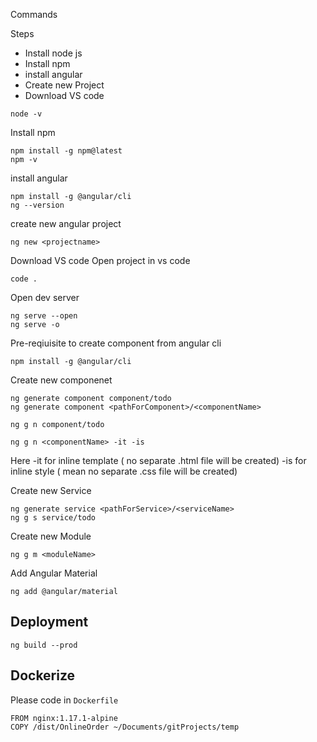 
Commands

Steps 

* Install node js
* Install npm
* install angular
* Create new Project
* Download VS code

```
node -v
```
Install npm

```
npm install -g npm@latest
npm -v
```

install angular
```
npm install -g @angular/cli
ng --version
```

create new angular project
```
ng new <projectname>
```

Download VS code
Open project in vs code 
```
code .
```

Open dev server
```
ng serve --open
ng serve -o
```
Pre-reqiuisite to create component from angular cli

```
npm install -g @angular/cli
```

Create new componenet
```
ng generate component component/todo
ng generate component <pathForComponent>/<componentName>

ng g n component/todo

ng g n <componentName> -it -is 
```

Here 
-it for inline template ( no separate .html file will be created)
-is for inline style ( mean no separate .css file will be created)


Create new Service
```
ng generate service <pathForService>/<serviceName>
ng g s service/todo
```

Create new Module
```
ng g m <moduleName>
```
Add Angular Material
```
ng add @angular/material
```
 
 ## Deployment
```
ng build --prod
```


## Dockerize 

Please code in ```Dockerfile```

```
FROM nginx:1.17.1-alpine
COPY /dist/OnlineOrder ~/Documents/gitProjects/temp
```
